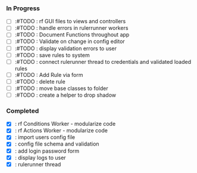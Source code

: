 ### In Progress

- [ ] :#TODO : rf GUI files to views and controllers
- [ ] :#TODO : handle errors in rulerrunner workers
- [ ] :#TODO : Document Functions throughout app
- [ ] :#TODO : Validate on change in config editor
- [ ] :#TODO : display validation errors to user
- [ ] :#TODO : save rules to system
- [ ] :#TODO : connect rulerunner thread to credentials and validated loaded rules
- [ ] :#TODO : Add Rule via form
- [ ] :#TODO : delete rule
- [ ] :#TODO : move base classes to folder
- [ ] :#TODO : create a helper to drop shadow

### Completed

- [x] : rf Conditions Worker - modularize code
- [x] : rf Actions Worker - modularize code
- [x] : import users config file
- [x] : config file schema and validation
- [x] : add login password form
- [x] : display logs to user
- [x] : rulerunner thread

